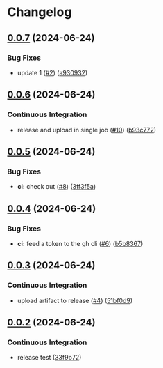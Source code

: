 # Changelog

## [0.0.7](https://github.com/hairyhenderson/test-source-repo/compare/v0.0.6...v0.0.7) (2024-06-24)


### Bug Fixes

* update 1 ([#2](https://github.com/hairyhenderson/test-source-repo/issues/2)) ([a930932](https://github.com/hairyhenderson/test-source-repo/commit/a930932737b538f38de9370ca88450f9b0fb35a4))

## [0.0.6](https://github.com/hairyhenderson/test-source-repo/compare/v0.0.5...v0.0.6) (2024-06-24)


### Continuous Integration

* release and upload in single job ([#10](https://github.com/hairyhenderson/test-source-repo/issues/10)) ([b93c772](https://github.com/hairyhenderson/test-source-repo/commit/b93c7720d0fc23ab93e9b75b0bb060147bd91ba7))

## [0.0.5](https://github.com/hairyhenderson/test-source-repo/compare/v0.0.4...v0.0.5) (2024-06-24)


### Bug Fixes

* **ci:** check out ([#8](https://github.com/hairyhenderson/test-source-repo/issues/8)) ([3ff3f5a](https://github.com/hairyhenderson/test-source-repo/commit/3ff3f5accf27e4ea004f81c1f82c98e528fe4409))

## [0.0.4](https://github.com/hairyhenderson/test-source-repo/compare/v0.0.3...v0.0.4) (2024-06-24)


### Bug Fixes

* **ci:** feed a token to the gh cli ([#6](https://github.com/hairyhenderson/test-source-repo/issues/6)) ([b5b8367](https://github.com/hairyhenderson/test-source-repo/commit/b5b83671aacbcddfef6b539e3823218bc02463fb))

## [0.0.3](https://github.com/hairyhenderson/test-source-repo/compare/v0.0.2...v0.0.3) (2024-06-24)


### Continuous Integration

* upload artifact to release ([#4](https://github.com/hairyhenderson/test-source-repo/issues/4)) ([51bf0d9](https://github.com/hairyhenderson/test-source-repo/commit/51bf0d9941394f2e97faac0dccafeaa7e3995bbb))

## [0.0.2](https://github.com/hairyhenderson/test-source-repo/compare/v0.0.1...v0.0.2) (2024-06-24)


### Continuous Integration

* release test ([33f9b72](https://github.com/hairyhenderson/test-source-repo/commit/33f9b72a655f23641896d9a2eec0cfa0f86c73e2))
